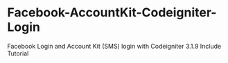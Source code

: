 # Facebook-AccountKit-Codeigniter-Login
Facebook Login and Account Kit (SMS) login with Codeigniter 3.1.9
Include Tutorial